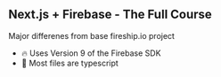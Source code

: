 ## Next.js + Firebase - The Full Course

Major differenes from base fireship.io project

- 🔥 Uses Version 9 of the Firebase SDK
- 📰 Most files are typescript
